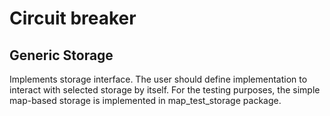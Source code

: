 # Circuit breaker

## Generic Storage

Implements storage interface. 
The user should define implementation to interact with selected storage by itself.
For the testing purposes, the simple map-based storage is implemented in map_test_storage package.
